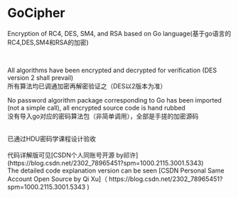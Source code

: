 # GoCipher
Encryption of RC4, DES, SM4, and RSA based on Go language(基于go语言的RC4,DES,SM4和RSA的加密)

<br>

All algorithms have been encrypted and decrypted for verification (DES version 2 shall prevail)<br>
所有算法均已调通加密再解密验证之（DES以2版本为准）

No password algorithm package corresponding to Go has been imported (not a simple call), all encrypted source code is hand rubbed<br>
没有导入go对应的密码算法包（非简单调用），全部是手搓的加密源码

<br>
已通过HDU密码学课程设计验收

<br>
<br>
代码详解版可见[CSDN个人同账号开源 by祁许](https://blog.csdn.net/2302_78965451?spm=1000.2115.3001.5343)<br>
The detailed code explanation version can be seen [CSDN Personal Same Account Open Source by Qi Xu]（ https://blog.csdn.net/2302_78965451?spm=1000.2115.3001.5343 )<br>
